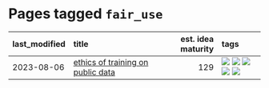 # Pages tagged `fair_use`

|last_modified|title|est. idea maturity|tags
|:---|:---|---:|:---|
|2023-08-06|[ethics of training on public data](../ethics_of_public_data.md)|129|[![](https://img.shields.io/badge/tag-ai_ethics-99b5f2)](../tags/ai_ethics.md) [![](https://img.shields.io/badge/tag-ethics-d46ff4)](../tags/ethics.md) [![](https://img.shields.io/badge/tag-fair_use-faa2fc)](../tags/fair_use.md) [![](https://img.shields.io/badge/tag-philosophy-35b163)](../tags/philosophy.md) [![](https://img.shields.io/badge/tag-remix_culture-1ee399)](../tags/remix_culture.md)|